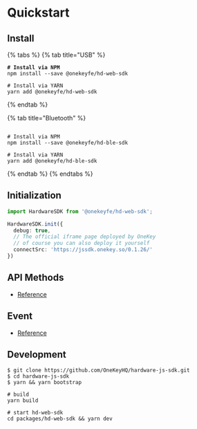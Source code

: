# Quickstart



## Install

{% tabs %}
{% tab title="USB" %}
<pre class="language-shell"><code class="lang-shell"><strong># Install via NPM
</strong>npm install --save @onekeyfe/hd-web-sdk

# Install via YARN
yarn add @onekeyfe/hd-web-sdk
</code></pre>
{% endtab %}

{% tab title="Bluetooth" %}
```shell

# Install via NPM
npm install --save @onekeyfe/hd-ble-sdk

# Install via YARN
yarn add @onekeyfe/hd-ble-sdk
```
{% endtab %}
{% endtabs %}

## Initialization

```typescript
import HardwareSDK from '@onekeyfe/hd-web-sdk';

HardwareSDK.init({
  debug: true,
  // The official iframe page deployed by OneKey
  // of course you can also deploy it yourself 
  connectSrc: 'https://jssdk.onekey.so/0.1.26/'
})
```

## API Methods

* [Reference](api-reference/)

## Event

* [Reference](event.md)



## Development

```shell
$ git clone https://github.com/OneKeyHQ/hardware-js-sdk.git
$ cd hardware-js-sdk
$ yarn && yarn bootstrap

# build
yarn build

# start hd-web-sdk
cd packages/hd-web-sdk && yarn dev

```
